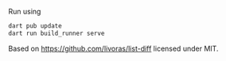 Run using

```dart
dart pub update
dart run build_runner serve
```

Based on https://github.com/livoras/list-diff licensed under MIT. 